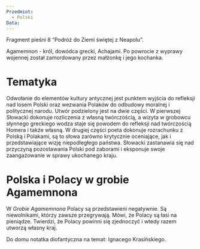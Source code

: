```yaml
---
Przedmiot:
  - Polski
Data:
---
```

Fragment pieśni 8 “Podróż do Ziemi świętej z Neapolu”.

Agamemnon - król, dowódca grecki, Achajami. Po powrocie z wyprawy wojennej został zamordowany przez małżonkę i jego kochanka.

# Tematyka

Odwołanie do elementów kultury antycznej jest punktem wyjścia do refleksji nad losem Polski oraz wezwania Polaków do odbudowy moralnej i politycznej narodu. Utwór podzielony jest na dwie części. W pierwszej Słowacki dokonuje rozliczenia z własną twórczością, a wizyta w grobowcu słynnego greckiego wodza staje się powodem do refleksji nad twórczością Homera i także własną. W drugiej części poeta dokonuje rozrachunku z Polską i Polakami, są to słowa zarówno krytycznie oceniające, jak i przedstawiające wizję niepodległego państwa. Słowacki zastanawia się nad przyczyną pozostawania Polski pod zaborami i eksponuje swoje zaangażowanie w sprawy ukochanego kraju.

# Polska i Polacy w grobie Agamemnona

W _Grobie Agamemnona_ Polacy są przedstawieni negatywnie. Są niewolnikami, którzy zawsze przegrywają. Mówi, że Polacy są łasi na pieniądze. Twierdzi, że Polacy powinni się zjednoczyć i wtedy razem utworzą własny kraj.

Do domu notatka diofantyczna na temat: Ignacego Krasińskiego.